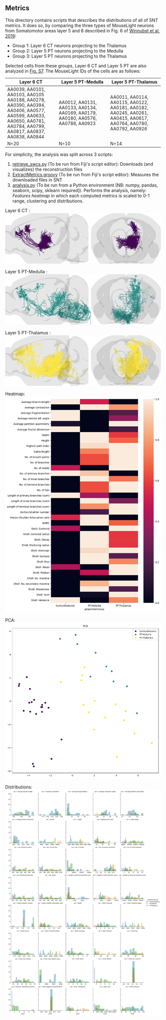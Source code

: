 ## Metrics

This directory contains scripts that describes the distributions of all of SNT metrics. It does so, by comparing the three types of MouseLight neurons from Somatomotor areas layer 5 and 6 described in Fig. 6 of [Winnubst et al. 2019](https://pubmed.ncbi.nlm.nih.gov/31495573/):

- Group 1: Layer 6 CT neurons projecting to the Thalamus
- Group 2: Layer 5 PT neurons projecting to the Medulla 
- Group 3: Layer 5 PT neurons projecting to the Thalamus

Selected cells from these groups, Layer 6 CT and Layer 5 PT are also analyzed in [Fig. S7](./FigS7_PopulationDiagrams/). The MouseLight IDs of the cells are as follows:

| Layer 6 CT                                                                                                                                                                 | Layer 5 PT-Medulla                                                                   | Layer 5 PT-Thalamus                                                                                                             |
|----------------------------------------------------------------------------------------------------------------------------------------------------------------------------|--------------------------------------------------------------------------------------|---------------------------------------------------------------------------------------------------------------------------------|
| AA0039, AA0101, AA0103, AA0105<br>AA0188, AA0278, AA0390, AA0394,<br>AA0406, AA0577, AA0599, AA0633, <br>AA0650, AA0781, AA0784, AA0799,<br>AA0817, AA0837, AA0838, AA0844 | AA0012, AA0131, AA0133, AA0134,<br>AA0169, AA0179, AA0180, AA0576,<br>AA0788, AA0923 | AA0011, AA0114, AA0115, AA0122,<br>AA0181, AA0182, AA0245, AA0261,<br>AA0415, AA0617, AA0764, AA0780,<br>AA0792, AA0926 |
| N=20                                                                                                                                                                       | N=10                                                                                 | N=14                                                                                                                            |



For simplicity, the analysis was split across 3 scripts:

1. [retrieve_swcs.py](./retrieve_swcs.py) (To be run from Fiji's script editor): Downloads (and visualizes) the reconstruction files
2. [ExtractMetrics.groovy](./ExtractMetrics.groovy) (To be run from Fiji's script editor): Measures the downloaded files in SNT
3. [analysis.py](./analysis.py) (To be run from a Python environment [NB: numpy, pandas, seaborn, scipy, sklearn required]). Performs the analysis, namely:  *Features heatmap* in which each computed metrics is scaled to 0-1 range, clustering and distributions.

Layer 6 CT :
![](Corticothalamic.png)

Layer 5 PT-Medulla :
![](PT-Medulla.png)

Layer 5 PT-Thalamus :
![](PT-Thalamus.png)

Heatmap:
![](heatmap.png)

PCA:
![](pca.png)

Distributions:
![](histplot.png)
